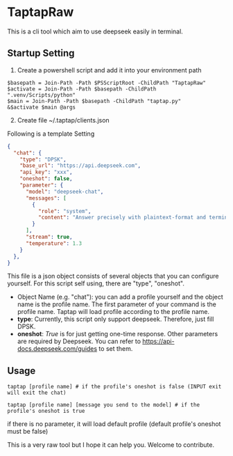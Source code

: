 # TaptapRaw

This is a cli tool which aim to use deepseek easily in terminal.

## Startup Setting

1. Create a powershell script and add it into your environment path
```pwsh
$basepath = Join-Path -Path $PSScriptRoot -ChildPath "TaptapRaw"
$activate = Join-Path -Path $basepath -ChildPath ".venv/Scripts/python"
$main = Join-Path -Path $basepath -ChildPath "taptap.py"
&$activate $main @args
```

2. Create file ~/.taptap/clients.json

Following is a template Setting

```json
{
  "chat": {
    "type": "DPSK",
    "base_url": "https://api.deepseek.com",
    "api_key": "xxx",
    "oneshot": false,
    "parameter": {
      "model": "deepseek-chat",
      "messages": [
        {
          "role": "system",
          "content": "Answer precisely with plaintext-format and terminal-friendly ouput (without unrelevent prompt)"
        }
      ],
      "stream": true,
      "temperature": 1.3
    }
  },
}
```
This file is a json object consists of several objects that you can configure yourself.
For this script self using, there are "type", "oneshot".

- Object Name (e.g. "chat"): you can add a profile yourself and the object name is the profile name. The first parameter of your command is the profile name. Taptap will load profile according to the profile name.
- **type**: Currently, this script only support deepseek. Therefore, just fill DPSK.
- **oneshot**: *True* is for just getting one-time response.
Other parameters are required by Deepseek. You can refer to https://api-docs.deepseek.com/guides to set them.

## Usage
```pwsh
taptap [profile name] # if the profile's oneshot is false (INPUT exit will exit the chat)

taptap [profile name] [message you send to the model] # if the profile's oneshot is true
```

if there is no parameter, it will load default profile (default profile's oneshot must be false)

This is a very raw tool but I hope it can help you. Welcome to contribute.
